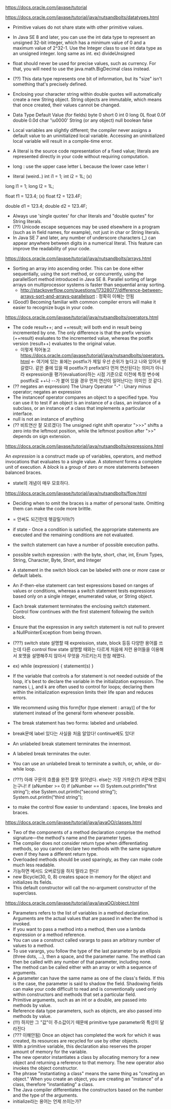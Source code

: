 https://docs.oracle.com/javase/tutorial

https://docs.oracle.com/javase/tutorial/java/nutsandbolts/datatypes.html

* Primitive values do not share state with other primitive values.
* In Java SE 8 and later, you can use the int data type to represent an unsigned 32-bit integer, which has a minimum value of 0 and a maximum value of 2^32-1. Use the Integer class to use int data type as an unsigned integer. long same as int. ex) divideUnsigned
* float should never be used for precise values, such as currency. For that, you will need to use the java.math.BigDecimal class instead.
* (??) This data type represents one bit of information, but its "size" isn't something that's precisely defined.
* Enclosing your character string within double quotes will automatically create a new String object. String objects are immutable, which means that once created, their values cannot be changed.
* Data Type	Default Value (for fields)
byte	0
short	0
int	0
long	0L
float	0.0f
double	0.0d
char	'\u0000'
String (or any object)  	null
boolean	false

* Local variables are slightly different; the compiler never assigns a default value to an uninitialized local variable. Accessing an uninitialized local variable will result in a compile-time error.
* A literal is the source code representation of a fixed value; literals are represented directly in your code without requiring computation.
* long : use the upper case letter L because the lower case letter l
* literal (weird..)
int i1 = 1;
int i2 = 1L; (x)

long l1 = 1;
long l2 = 1L;

float f1  = 123.4; (x)
float f2  = 123.4F;

double d1 = 123.4;
double d2 = 123.4F;

* Always use 'single quotes' for char literals and "double quotes" for String literals.
* (??) Unicode escape sequences may be used elsewhere in a program (such as in field names, for example), not just in char or String literals.
* In Java SE 7 and later, any number of underscore characters (_) can appear anywhere between digits in a numerical literal. This feature can improve the readability of your code.


https://docs.oracle.com/javase/tutorial/java/nutsandbolts/arrays.html

* Sorting an array into ascending order. This can be done either sequentially, using the sort method, or concurrently, using the parallelSort method introduced in Java SE 8. Parallel sorting of large arrays on multiprocessor systems is faster than sequential array sorting.
  * http://stackoverflow.com/questions/17328077/difference-between-arrays-sort-and-arrays-parallelsort : 정확히 이해는 안됨
* (Good!) Becoming familiar with common compiler errors will make it easier to recognize bugs in your code.


https://docs.oracle.com/javase/tutorial/java/nutsandbolts/operators.html

* The code result++; and ++result; will both end in result being incremented by one. The only difference is that the prefix version (++result) evaluates to the incremented value, whereas the postfix version (result++) evaluates to the original value.
  * 이렇게 적어놓고 https://docs.oracle.com/javase/tutorial/java/nutsandbolts/operators.html <- 여기에 있는 표에는 postfix가 제일 우선 순위가 높다고 나와 있어서 헷갈렸다. 같은 줄에 있을 때 postfix가 prefix보다 먼저 연산된다는 의미가 아니라 expression을 평가(evaluation)하는 시점 기준으로 이전에 특정 변수에 postfix로 ++나 --가 붙어 있을 경우 먼저 연산이 일어난다는 의미인 것 같다.
* (?? negates an expression) The Unary Operator "-" : Unary minus operator; negates an expression
* The instanceof operator compares an object to a specified type. You can use it to test if an object is an instance of a class, an instance of a subclass, or an instance of a class that implements a particular interface.
* null is not an instance of anything
* (?? 비트연산 잘 모르겠다) The unsigned right shift operator ">>>" shifts a zero into the leftmost position, while the leftmost position after ">>" depends on sign extension.

https://docs.oracle.com/javase/tutorial/java/nutsandbolts/expressions.html

An *expression* is a construct made up of variables, operators, and method invocations that evaluates to a single value.
A *statement* forms a complete unit of execution.
A *block* is a group of zero or more statements between balanced braces.

* state의 개념이 매우 모호하다.

https://docs.oracle.com/javase/tutorial/java/nutsandbolts/flow.html

* Deciding when to omit the braces is a matter of personal taste. Omitting them can make the code more brittle.
 * = 안써도 되긴한데 헷갈릴거야(?)
* if state - Once a condition is satisfied, the appropriate statements are executed and the remaining conditions are not evaluated.
* the switch statement can have a number of possible execution paths. 
* possible switch expression : with the byte, short, char, int, Enum Types, String, Character, Byte, Short, and Integer
* A statement in the switch block can be labeled with one or *more* case or default labels.
* An if-then-else statement can test expressions based on ranges of values or conditions, whereas a switch statement tests expressions based only on a single integer, enumerated value, or String object.
*  Each break statement terminates the enclosing switch statement. Control flow continues with the first statement following the switch block.
* Ensure that the expression in any switch statement is not null to prevent a NullPointerException from being thrown.

* (???) switch state 설명할 때 expreission, state, block 등등 다양한 용어를 쓰는데 다른 control flow state 설명할 때와는 다르게 처음에 저런 용어들을 이용해서 포맷을 설명해주지 않아서 무엇을 가르키는지 한참 헤맸다. 
 * ex) 
 while (expression) {
      statement(s)
 }

* If the variable that controls a for statement is not needed outside of the loop, it's best to declare the variable in the initialization expression. The names i, j, and k are often used to control for loops; declaring them within the initialization expression limits their life span and reduces errors. 
* We recommend using this form[for (type element : array)] of the for statement instead of the general form whenever possible.
* The break statement has two forms: labeled and unlabeled.
 * break문에 label 있다는 사실을 처음 알았다! continue에도 있다!
* An unlabeled break statement terminates the innermost.
* A labeled break terminates the outer.
* You can use an unlabeled break to terminate a switch, or, while, or do-while loop.

* (???) 아래 구문의 흐름을 완전 잘못 읽어냈다. else는 가장 가까운(?) if문에 연결되는구나!
if (aNumber >= 0)
    if (aNumber == 0)
        System.out.println("first string");
else System.out.println("second string");
System.out.println("third string"); 

* to make the control flow easier to understand : spaces, line breaks and braces.


https://docs.oracle.com/javase/tutorial/java/javaOO/classes.html

* Two of the components of a method declaration comprise the method signature—the method's name and the parameter types.
* The compiler does not consider return type when differentiating methods, so you cannot declare two methods with the same signature even if they have a different return type.
* Overloaded methods should be used sparingly, as they can make code much less readable.
 * 가능하면 메서드 오버로딩을 하지 말라고 한다!
* new Bicycle(30, 0, 8) creates space in memory for the object and initializes its fields.
* This default constructor will call the no-argument constructor of the superclass.
 
 https://docs.oracle.com/javase/tutorial/java/javaOO/object.html
 
 * Parameters refers to the list of variables in a method declaration. Arguments are the actual values that are passed in when the method is invoked. 
 * If you want to pass a method into a method, then use a lambda expression or a method reference.
 * You can use a construct called varargs to pass an arbitrary number of values to a method.
  * To use varargs, you follow the type of the last parameter by an ellipsis (three dots, ...), then a space, and the parameter name. The method can then be called with any number of that parameter, including none.
  * The method can be called either with an array or with a sequence of arguments.
 * A parameter can have the same name as one of the class's fields. If this is the case, the parameter is said to shadow the field. Shadowing fields can make your code difficult to read and is conventionally used only within constructors and methods that set a particular field. 
* Primitive arguments, such as an int or a double, are passed into methods by value.
* Reference data type parameters, such as objects, are also passed into methods by value. 
 * (!!!) 하지만 그 "값"이 주소값이기 때문에 primitive type parameter와 특성이 달라진다
* (??? 이해안됨) Once an object has completed the work for which it was created, its resources are recycled for use by other objects.
* With a primitive variable, this declaration also reserves the proper amount of memory for the variable.
* The new operator instantiates a class by allocating memory for a new object and returning a reference to that memory. The new operator also invokes the object constructor.
* The phrase "instantiating a class" means the same thing as "creating an object." When you create an object, you are creating an "instance" of a class, therefore "instantiating" a class.
* The Java compiler differentiates the constructors based on the number and the type of the arguments. 
* initialize라는 용어는 언제 쓰이는가?

